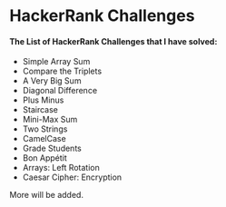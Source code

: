 # HackerRank Challenges

#### The List of HackerRank Challenges that I have solved:

- Simple Array Sum
- Compare the Triplets
- A Very Big Sum
- Diagonal Difference
- Plus Minus
- Staircase
- Mini-Max Sum
- Two Strings
- CamelCase
- Grade Students
- Bon Appétit
- Arrays: Left Rotation
- Caesar Cipher: Encryption

More will be added.
